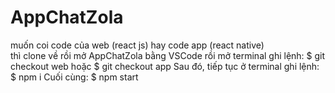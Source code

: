 # AppChatZola
muốn coi code của web (react js) hay code app (react native) <br>
thì clone về rồi mở AppChatZola bằng VSCode rồi mở terminal ghi lệnh:
$ git checkout web
hoặc
$ git checkout app
Sau đó, tiếp tục ở terminal ghi lệnh: 
$ npm i
Cuối cùng: $ npm start
